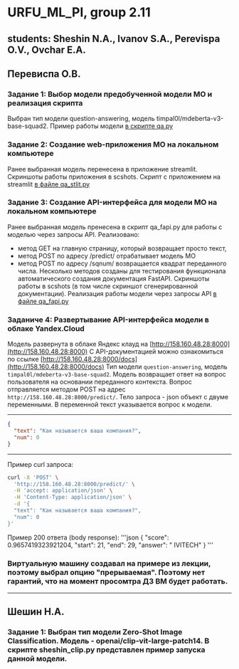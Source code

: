 # URFU_ML_PI, group 2.11
## students: Sheshin N.A., Ivanov S.A., Perevispa O.V., Ovchar E.A.

## Перевиспа О.В. 
### Задание 1: Выбор модели предобученной модели МО и реализация скрипта
Выбран тип модели question-answering, модель timpal0l/mdeberta-v3-base-squad2. 
Пример работы модели [в скрипте qa.py](https://github.com/nasheshin01/URFU_ML_PI/blob/master/qa.py)

### Задание 2: Создание web-приложения МО на локальном компьютере
Ранее выбранная модель перенесена в приложение streamlit. Скриншоты работы приложения в scshots. Скрипт с приложением на streamlit [в файле qa_stlit.py](https://github.com/nasheshin01/URFU_ML_PI/blob/master/qa_stlit.py)

### Задание 3: Создание API-интерфейса для модели МО на локальном компьютере
Ранее выбранная модель пренесена в скрипт qa_fapi.py для работы с моделью через запросы API. Реализовано:
- метод GET на главную страницу, который возвращает просто текст, 
- метод POST по адресу /predict/ отрабатывает модель МО
- метод POST по адресу /sqnum/ возвращается квадрат переданного числа. 
Несколько методов созданы для тестирования функционала автоматического создания документация FastAPI. Скриншоты работы в scshots (в том числе скриншот cгенерированной документации). Реализация работы модели через запросы API [в файле qa_fapi.py](https://github.com/nasheshin01/URFU_ML_PI/blob/master/qa_fapi.py)

### Заданиче 4: Развертывание API-интерфейса модели в облаке Yandex.Cloud
Модель развернута в облаке Яндекс клауд на [http://158.160.48.28:8000](http://158.160.48.28:8000)
С API-документацией можно ознакомиться по ссылке [http://158.160.48.28:8000/docs](http://158.160.48.28:8000/docs)
Тип модели `question-answering`, модель `timpal0l/mdeberta-v3-base-squad2`.
Модель возвращает ответ на вопрос пользователя на основании переданного контекста. 
Вопрос отправляется методом POST на адрес `http://158.160.48.28:8000/predict/`. Тело запроса - json объект с двуме переменными. В переменной текст указывается вопрос к модели. 
_____
```json
{
  "text": "Как называется ваша компания?",
  "num": 0
}
```
______
Пример curl запроса:
```bash
curl -X 'POST' \
  'http://158.160.48.28:8000/predict/' \
  -H 'accept: application/json' \
  -H 'Content-Type: application/json' \
  -d '{
  "text": "Как называется ваша компания?",
  "num": 0
}'
```

Пример 200 ответа (body response):
'''json
{
  "score": 0.9657419323921204,
  "start": 21,
  "end": 29,
  "answer": " IVITECH"
}
'''

### Виртуальную машину создавал на примере из лекции, поэтому выбрал опцию "прерываемая". Поэтому нет гарантий, что на момент просомтра ДЗ ВМ будет работать.


_____
## Шешин Н.А. 
### Задание 1: Выбран тип модели Zero-Shot Image Classification. Модель - openai/clip-vit-large-patch14. В скрипте sheshin_clip.py представлен пример запуска данной модели.


